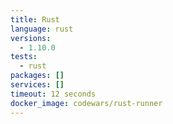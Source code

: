```yaml
---
title: Rust
language: rust
versions:
  - 1.10.0
tests:
  - rust
packages: []
services: []
timeout: 12 seconds
docker_image: codewars/rust-runner
---
```

